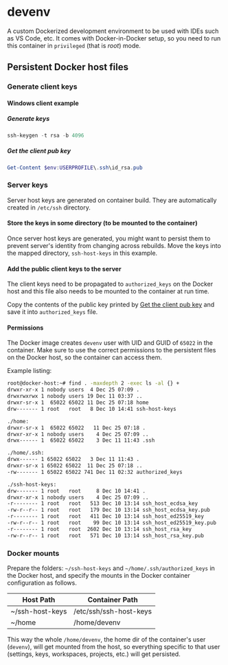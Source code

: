 # devenv

A custom Dockerized development environment to be used with IDEs such as VS Code, etc. It comes with Docker-in-Docker setup, so you need to run this container in `privileged` (that is _root_) mode.

## Persistent Docker host files

### Generate client keys

#### Windows client example

##### Generate keys

```powershell
ssh-keygen -t rsa -b 4096
```

##### Get the client pub key

```powershell
Get-Content $env:USERPROFILE\.ssh\id_rsa.pub
```

### Server keys

Server host keys are generated on container build. They are automatically created in `/etc/ssh` directory.

#### Store the keys in some directory (to be mounted to the container)

Once server host keys are generated, you might want to persist them to prevent server's identity from changing across rebuilds. Move the keys into the mapped directory, `ssh-host-keys` in this example.

#### Add the public client keys to the server

The client keys need to be propagated to `authorized_keys` on the Docker host and this file also needs to be mounted to the container at run time.

Copy the contents of the public key printed by [Get the client pub key](#get-the-client-pub-key) and save it into `authorized_keys` file.

#### Permissions

The Docker image creates `devenv` user with UID and GUID of `65022` in the container. Make sure to use the correct permissions to the persistent files on the Docker host, so the container can access them.

Example listing:

```sh
root@docker-host:~# find . -maxdepth 2 -exec ls -al {} +
drwxr-xr-x 1 nobody users  4 Dec 25 07:09 .
drwxrwxrwx 1 nobody users 19 Dec 11 03:37 ..
drwxr-sr-x 1  65022 65022 11 Dec 25 07:18 home
drw------- 1 root   root   8 Dec 10 14:41 ssh-host-keys

./home:
drwxr-sr-x 1  65022 65022   11 Dec 25 07:18 .
drwxr-xr-x 1 nobody users    4 Dec 25 07:09 ..
drwx------ 1  65022 65022    3 Dec 11 11:43 .ssh

./home/.ssh:
drwx------ 1 65022 65022   3 Dec 11 11:43 .
drwxr-sr-x 1 65022 65022  11 Dec 25 07:18 ..
-rw------- 1 65022 65022 741 Dec 11 02:32 authorized_keys

./ssh-host-keys:
drw------- 1 root   root     8 Dec 10 14:41 .
drwxr-xr-x 1 nobody users    4 Dec 25 07:09 ..
-r-------- 1 root   root   513 Dec 10 13:14 ssh_host_ecdsa_key
-rw-r--r-- 1 root   root   179 Dec 10 13:14 ssh_host_ecdsa_key.pub
-r-------- 1 root   root   411 Dec 10 13:14 ssh_host_ed25519_key
-rw-r--r-- 1 root   root    99 Dec 10 13:14 ssh_host_ed25519_key.pub
-r-------- 1 root   root  2602 Dec 10 13:14 ssh_host_rsa_key
-rw-r--r-- 1 root   root   571 Dec 10 13:14 ssh_host_rsa_key.pub
```

### Docker mounts

 Prepare the folders: `~/ssh-host-keys` and `~/home/.ssh/authorized_keys` in the Docker host, and specify the mounts in the Docker container configuration as follows.

| Host Path       | Container Path                    |
|-----------------|-----------------------------------|
| ~/ssh-host-keys | /etc/ssh/ssh-host-keys            |
| ~/home          | /home/devenv                      |

This way the whole `/home/devenv`, the home dir of the container's user (`devenv`), will get mounted from the host, so everything specific to that user (settings, keys, workspaces, projects, etc.) will get persisted.
